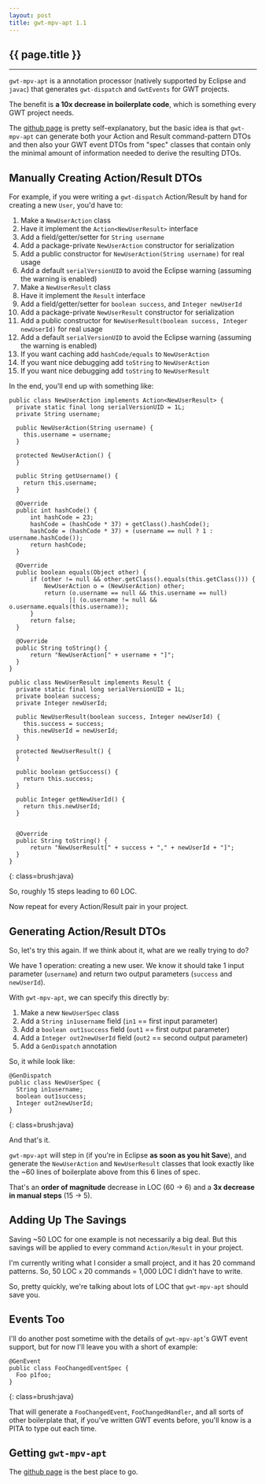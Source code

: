 ```yaml
---
layout: post
title: gwt-mpv-apt 1.1
---
```


<h2>{{ page.title }}</h2>

---

`gwt-mpv-apt` is a annotation processor (natively supported by Eclipse and `javac`) that generates `gwt-dispatch` and `GwtEvents` for GWT projects.

The benefit is **a 10x decrease in boilerplate code**, which is something every GWT project needs.

The [github page](http://github.com/stephenh/gwt-mpv-apt) is pretty self-explanatory, but the basic idea is that `gwt-mpv-apt` can generate both your Action and Result command-pattern DTOs and then also your GWT event DTOs from "spec" classes that contain only the minimal amount of information needed to derive the resulting DTOs.

Manually Creating Action/Result DTOs
------------------------------------

For example, if you were writing a `gwt-dispatch` Action/Result by hand for creating a new `User`, you'd have to:

1. Make a `NewUserAction` class
1. Have it implement the `Action<NewUserResult>` interface
1. Add a field/getter/setter for `String username`
1. Add a package-private `NewUserAction` constructor for serialization
1. Add a public constructor for `NewUserAction(String username)` for real usage
1. Add a default `serialVersionUID` to avoid the Eclipse warning (assuming the warning is enabled)
1. Make a `NewUserResult` class
1. Have it implement the `Result` interface
1. Add a field/getter/setter for `boolean success`, and `Integer newUserId`
1. Add a package-private `NewUserResult` constructor for serialization
1. Add a public constructor for `NewUserResult(boolean success, Integer newUserId)` for real usage
1. Add a default `serialVersionUID` to avoid the Eclipse warning (assuming the warning is enabled)
1. If you want caching add `hashCode/equals` to `NewUserAction`
1. If you want nice debugging add `toString` to `NewUserAction`
1. If you want nice debugging add `toString` to `NewUserResult`

In the end, you'll end up with something like:

    public class NewUserAction implements Action<NewUserResult> {
      private static final long serialVersionUID = 1L;
      private String username;

      public NewUserAction(String username) {
        this.username = username;
      }

      protected NewUserAction() {
      }

      public String getUsername() {
        return this.username;
      }

      @Override
      public int hashCode() {
          int hashCode = 23;
          hashCode = (hashCode * 37) + getClass().hashCode();
          hashCode = (hashCode * 37) + (username == null ? 1 : username.hashCode());
          return hashCode;
      }

      @Override
      public boolean equals(Object other) {
          if (other != null && other.getClass().equals(this.getClass())) {
              NewUserAction o = (NewUserAction) other;
              return (o.username == null && this.username == null)
                     || (o.username != null && o.username.equals(this.username));
          }
          return false;
      }

      @Override
      public String toString() {
          return "NewUserAction[" + username + "]";
      }
    }

    public class NewUserResult implements Result {
      private static final long serialVersionUID = 1L;
      private boolean success;
      private Integer newUserId;

      public NewUserResult(boolean success, Integer newUserId) {
        this.success = success;
        this.newUserId = newUserId;
      }

      protected NewUserResult() {
      }

      public boolean getSuccess() {
        return this.success;
      }

      public Integer getNewUserId() {
        return this.newUserId;
      }


      @Override
      public String toString() {
          return "NewUserResult[" + success + "," + newUserId + "]";
      }
    }
{: class=brush:java}

So, roughly 15 steps leading to 60 LOC.

Now repeat for every Action/Result pair in your project.

Generating Action/Result DTOs
-----------------------------

So, let's try this again. If we think about it, what are we really trying to do?

We have 1 operation: creating a new user. We know it should take 1 input parameter (`username`) and return two output parameters (`success` and `newUserId`).

With `gwt-mpv-apt`, we can specify this directly by:

1. Make a new `NewUserSpec` class
1. Add a `String in1username` field (`in1` == first input parameter)
1. Add a `boolean out1success` field (`out1` == first output parameter)
1. Add a `Integer out2newUserId` field (`out2` == second output parameter)
1. Add a `GenDispatch` annotation

So, it while look like:

    @GenDispatch
    public class NewUserSpec {
      String in1username;
      boolean out1success;
      Integer out2newUserId;
    }
{: class=brush:java}

And that's it.

`gwt-mpv-apt` will step in (if you're in Eclipse **as soon as you hit Save**), and generate the `NewUserAction` and `NewUserResult` classes that look exactly like the ~60 lines of boilerplate above from this 6 lines of spec.

That's an **order of magnitude** decrease in LOC (60 -> 6) and a **3x decrease in manual steps** (15 -> 5).

Adding Up The Savings
---------------------

Saving ~50 LOC for one example is not necessarily a big deal. But this savings will be applied to every command `Action/Result` in your project.

I'm currently writing what I consider a small project, and it has 20 command patterns. So, 50 LOC `x` 20 commands = 1,000 LOC I didn't have to write.

So, pretty quickly, we're talking about lots of LOC that `gwt-mpv-apt` should save you.

Events Too
----------

I'll do another post sometime with the details of `gwt-mpv-apt`'s GWT event support, but for now I'll leave you with a short of example:

    @GenEvent
    public class FooChangedEventSpec {
      Foo p1foo;
    }
{: class=brush:java}

That will generate a `FooChangedEvent`, `FooChangedHandler`, and all sorts of other boilerplate that, if you've written GWT events before, you'll know is a PITA to type out each time.

Getting `gwt-mpv-apt`
---------------------

The [github page](http://github.com/stephenh/gwt-mpv-apt) is the best place to go.


